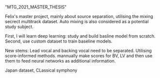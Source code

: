 "MTG_2021_MASTER_THESIS" 

Felix's master project, mainly about source separation, utilising the mixing secrect multitrack dataset. Auto mixing is also considered as a potential study subject.

First, I will learn deep learning: study and build basline model from scratch.
Second, use custom dataset to train baseline models.

New stems: Lead vocal and backing vocal need to be separated. Utilising score-informed methods. mannually make scores for BV, LV and then use them to feed neural networks as additional information.

Japan dataset, CLassical symphony
